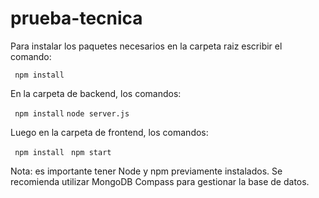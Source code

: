 # prueba-tecnica

Para instalar los paquetes necesarios en la carpeta raiz escribir el comando:

``` npm install```

En la carpeta de backend, los comandos:

``` npm install```
```node server.js ```

Luego en la carpeta de frontend, los comandos:

``` npm install```
``` npm start```


Nota: es importante tener Node y npm previamente instalados. Se recomienda utilizar MongoDB Compass para gestionar la base de datos.
